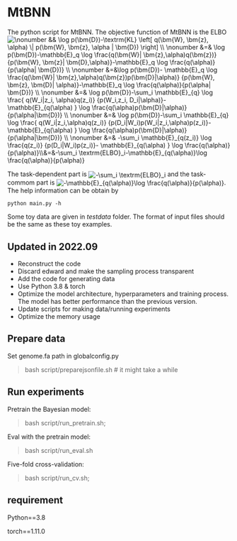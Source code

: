# MtBNN
The python script for MtBNN. The objective function of MtBNN is the ELBO
    <img align="center" src="https://i.upmath.me/svg/%0A%5Cnonumber%0A%26%26%20%5Clog%20p(%5Cbm%7BD%7D)-%5Ctextrm%7BKL%7D%20%5Cleft%5B%20q(%5Cbm%7BW%7D%2C%20%5Cbm%7Bz%7D%2C%20%5Calpha)%20%5C%7C%20p(%5Cbm%7BW%7D%2C%20%5Cbm%7Bz%7D%2C%20%5Calpha%20%7C%20%5Cbm%7BD%7D)%20%5Cright%5D%20%5C%5C%0A%5Cnonumber%0A%26%3D%26%20%5Clog%20p(%5Cbm%7BD%7D)-%5Cmathbb%7BE%7D_q%20%5Clog%20%5Cfrac%7Bq(%5Cbm%7BW%7D%7C%20%5Cbm%7Bz%7D%2C%5Calpha)q(%5Cbm%7Bz%7D)%7D%20%7Bp(%5Cbm%7BW%7D%2C%20%5Cbm%7Bz%7D%7C%20%20%5Cbm%7BD%7D%2C%5Calpha)%7D-%5Cmathbb%7BE%7D_q%20%5Clog%20%5Cfrac%7Bq(%5Calpha)%7D%7Bp(%5Calpha%7C%20%5Cbm%7BD%7D)%7D%20%5C%5C%0A%5Cnonumber%0A%26%3D%26%5Clog%20p(%5Cbm%7BD%7D)-%20%5Cmathbb%7BE%7D_q%20%5Clog%20%5Cfrac%7Bq(%5Cbm%7BW%7D%7C%20%5Cbm%7Bz%7D%2C%5Calpha)q(%5Cbm%7Bz%7D)p(%5Cbm%7BD%7D%7C%5Calpha)%7D%20%7Bp(%5Cbm%7BW%7D%2C%20%5Cbm%7Bz%7D%2C%20%5Cbm%7BD%7D%7C%20%5Calpha)%7D-%5Cmathbb%7BE%7D_q%20%5Clog%20%5Cfrac%7Bq(%5Calpha)%7D%7Bp(%5Calpha%7C%20%5Cbm%7BD%7D)%7D%20%5C%5C%0A%5Cnonumber%0A%26%3D%26%20%5Clog%20p(%5Cbm%7BD%7D)-%5Csum_i%20%5Cmathbb%7BE%7D_%7Bq%7D%20%5Clog%20%5Cfrac%7B%20q(W_i%7Cz_i%2C%20%5Calpha)q(z_i)%7D%20%7Bp(W_i%2Cz_i%2C%20D_i%7C%5Calpha)%7D-%5Cmathbb%7BE%7D_%7Bq(%5Calpha)%20%7D%20%5Clog%20%5Cfrac%7Bq(%5Calpha)p(%5Cbm%7BD%7D%7C%5Calpha)%7D%7Bp(%5Calpha%7C%5Cbm%7BD%7D)%7D%20%5C%5C%0A%5Cnonumber%0A%26%3D%26%20%5Clog%20p(%5Cbm%7BD%7D)-%5Csum_i%20%5Cmathbb%7BE%7D_%7Bq%7D%20%5Clog%20%5Cfrac%7B%20q(W_i%7Cz_i%2C%5Calpha)q(z_i)%7D%20%7Bp(D_i%7CW_i)p(W_i%7Cz_i%2C%5Calpha)p(z_i)%7D-%5Cmathbb%7BE%7D_%7Bq(%5Calpha)%20%7D%20%5Clog%20%5Cfrac%7Bq(%5Calpha)p(%5Cbm%7BD%7D%7C%5Calpha)%7D%7Bp(%5Calpha%7C%5Cbm%7BD%7D)%7D%20%5C%5C%0A%5Cnonumber%0A%26%3D%26%20-%5Csum_i%20%5Cmathbb%7BE%7D_%7Bq(z_i)%7D%20%5Clog%20%5Cfrac%7Bq(z_i)%7D%20%7Bp(D_i%7CW_i)p(z_i)%7D-%20%5Cmathbb%7BE%7D_%7Bq(%5Calpha)%20%7D%20%5Clog%20%5Cfrac%7Bq(%5Calpha)%7D%7Bp(%5Calpha)%7D%5C%5C%0A%25%5Cnonumber%20%0A%25%5Cnonumber%0A%26%3D%26-%5Csum_i%20%5Ctextrm%7BELBO%7D_i-%5Cmathbb%7BE%7D_%7Bq(%5Calpha)%7D%5Clog%20%5Cfrac%7Bq(%5Calpha)%7D%7Bp(%5Calpha)%7D%0A" alt="
\nonumber
&amp;&amp; \log p(\bm{D})-\textrm{KL} \left[ q(\bm{W}, \bm{z}, \alpha) \| p(\bm{W}, \bm{z}, \alpha | \bm{D}) \right] \\
\nonumber
&amp;=&amp; \log p(\bm{D})-\mathbb{E}_q \log \frac{q(\bm{W}| \bm{z},\alpha)q(\bm{z})} {p(\bm{W}, \bm{z}|  \bm{D},\alpha)}-\mathbb{E}_q \log \frac{q(\alpha)}{p(\alpha| \bm{D})} \\
\nonumber
&amp;=&amp;\log p(\bm{D})- \mathbb{E}_q \log \frac{q(\bm{W}| \bm{z},\alpha)q(\bm{z})p(\bm{D}|\alpha)} {p(\bm{W}, \bm{z}, \bm{D}| \alpha)}-\mathbb{E}_q \log \frac{q(\alpha)}{p(\alpha| \bm{D})} \\
\nonumber
&amp;=&amp; \log p(\bm{D})-\sum_i \mathbb{E}_{q} \log \frac{ q(W_i|z_i, \alpha)q(z_i)} {p(W_i,z_i, D_i|\alpha)}-\mathbb{E}_{q(\alpha) } \log \frac{q(\alpha)p(\bm{D}|\alpha)}{p(\alpha|\bm{D})} \\
\nonumber
&amp;=&amp; \log p(\bm{D})-\sum_i \mathbb{E}_{q} \log \frac{ q(W_i|z_i,\alpha)q(z_i)} {p(D_i|W_i)p(W_i|z_i,\alpha)p(z_i)}-\mathbb{E}_{q(\alpha) } \log \frac{q(\alpha)p(\bm{D}|\alpha)}{p(\alpha|\bm{D})} \\
\nonumber
&amp;=&amp; -\sum_i \mathbb{E}_{q(z_i)} \log \frac{q(z_i)} {p(D_i|W_i)p(z_i)}- \mathbb{E}_{q(\alpha) } \log \frac{q(\alpha)}{p(\alpha)}\\&amp;=&amp;-\sum_i \textrm{ELBO}_i-\mathbb{E}_{q(\alpha)}\log \frac{q(\alpha)}{p(\alpha)}" />

The task-dependent part is <img align="center" src="https://i.upmath.me/svg/%0A-%5Csum_i%20%5Ctextrm%7BELBO%7D_i%0A" alt="-\sum_i \textrm{ELBO}_i" /> and the task-commom part is <img align="center" src="https://i.upmath.me/svg/%0A-%5Cmathbb%7BE%7D_%7Bq(%5Calpha)%7D%5Clog%20%5Cfrac%7Bq(%5Calpha)%7D%7Bp(%5Calpha)%7D%0A" alt="-\mathbb{E}_{q(\alpha)}\log \frac{q(\alpha)}{p(\alpha)}" />. The help information can be obtain by

    python main.py -h

Some toy data are given in *testdata* folder. The format of input files should be the same as these toy examples.
## Updated in 2022.09
* Reconstruct the code
* Discard edward and make the sampling process transparent
* Add the code for generating data
* Use Python 3.8 & torch
* Optimize the model architecture, hyperparameters and training process. The model has better performance than the previous version.
* Update scripts for making data/running experiments
* Optimize the memory usage

## Prepare data
Set genome.fa path in globalconfig.py

> bash script/preparejsonfile.sh # it might take a while

## Run experiments
Pretrain the Bayesian model:

> bash script/run_pretrain.sh;

Eval with the pretrain model:

> bash script/run_eval.sh

Five-fold cross-validation:

> bash script/run_cv.sh;

## requirement
Python==3.8

torch==1.11.0
